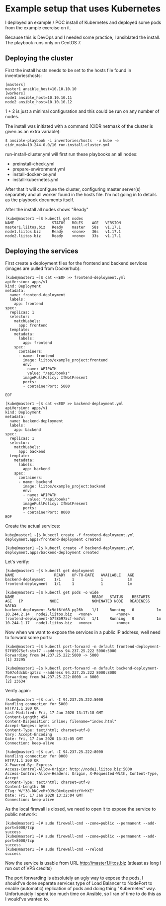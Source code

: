 # Example setup that uses Kubernetes

I deployed an example / POC install of Kubernetes and deployed some pods from the example exercise on it. 

Because this is DevOps and I needed some practice, I ansiblated the install. The playbook runs only on CentOS 7. 


## Deploying the cluster

First the install hosts needs to be set to the hosts file found in inventories/hosts: 

```
[masters]
master1 ansible_host=10.10.10.10
[workers]
node1 ansible_host=10.10.10.11
node2 ansible_host=10.10.10.12
```

1 + 2 is just a minimal configuration and this could be run on any number of nodes. 

The install was initiated with a command (CIDR netmask of the cluster is given as an extra variable): 

```
$ ansible-playbook -i inventories/hosts  -u kube -e cidr_mask=10.244.0.0/16 run-install-cluster.yml
```

run-install-cluster.yml will first run these playbooks an all nodes: 


- preinstall-check.yml
- prepare-environment.yml
- install-docker-ce.yml
- install-kubernetes.yml

After that it will configure the cluster, configuring master server(s) separately and all worker found in the hosts file. I'm not going in to details as the playbook documents itself. 

After the install all nodes shows "Ready"

```
[kube@master1 ~]$ kubectl get nodes
NAME                 STATUS   ROLES    AGE   VERSION
master1.liitos.biz   Ready    master   58s   v1.17.1
node1.liitos.biz     Ready    <none>   36s   v1.17.1
node2.liitos.biz     Ready    <none>   33s   v1.17.1
```

## Deploying the services

First create a deployment files for the frontend and backend services (images are pulled from Dockerhub): 

```
[kube@master1 ~]$ cat <<EOF >> frontend-deployment.yml
apiVersion: apps/v1
kind: Deployment
metadata:
  name: frontend-deployment
  labels:
    app: frontend
spec:
  replicas: 1
  selector:
    matchLabels:
      app: frontend
  template:
    metadata:
      labels:
        app: frontend
    spec:
      containers:
      - name: frontend
        image: liitos/example_project:frontend 
        env:
        - name: APIPATH
          value: "/api/books"
        imagePullPolicy: IfNotPresent
        ports:
        - containerPort: 5000

EOF
```
```
[kube@master1 ~]$ cat <<EOF >> backend-deployment.yml
apiVersion: apps/v1
kind: Deployment
metadata:
  name: backend-deployment
  labels:
    app: backend
spec:
  replicas: 1
  selector:
    matchLabels:
      app: backend
  template:
    metadata:
      labels:
        app: backend
    spec:
      containers:
      - name: backend
        image: liitos/example_project:backend 
        env:
        - name: APIPATH
          value: "/api/books"
        imagePullPolicy: IfNotPresent
        ports:
        - containerPort: 8000
EOF
```



Create the actual services: 

```
kube@master1 ~]$ kubectl create -f frontend-deployment.yml 
deployment.apps/frontend-deployment created

[kube@master1 ~]$ kubectl create -f backend-deployment.yml 
deployment.apps/backend-deployment created 
```



Let's verify: 

```
[kube@master1 ~]$ kubectl get deployment
NAME                  READY   UP-TO-DATE   AVAILABLE   AGE
backend-deployment    1/1     1            1           1m
frontend-deployment   1/1     1            1           1m
```
```
[kube@master1 ~]$ kubectl get pods -o wide
NAME                                   READY   STATUS    RESTARTS   AGE   IP            NODE               NOMINATED NODE   READINESS GATES
backend-deployment-5c9df6fd68-pg26h    1/1     Running   0          1m   10.244.2.14   node2.liitos.biz   <none>           <none>
frontend-deployment-57f85975cf-km7xl   1/1     Running   0          1m   10.244.1.17   node1.liitos.biz   <none>           <none>
```



Now when we want to expose the services in a public IP address, well need to forward some ports: 

```
[kube@master1 ~]$ kubectl port-forward -n default frontend-deployment-57f85975cf-stxl7 --address 94.237.25.222 5000:5000
Forwarding from 94.237.25.222:5000 -> 5000
[1] 23295
```

```
[kube@master1 ~]$ kubectl port-forward -n default backend-deployment-7b97c4dcbb-qztzc --address 94.237.25.222 8000:8000
Forwarding from 94.237.25.222:8000 -> 8000
[2] 23634
```



Verify again: 
```
[kube@master1 ~]$ curl -I 94.237.25.222:5000
Handling connection for 5000
HTTP/1.1 200 OK
Last-Modified: Fri, 17 Jan 2020 13:17:18 GMT
Content-Length: 454
Content-Disposition: inline; filename="index.html"
Accept-Ranges: bytes
Content-Type: text/html; charset=utf-8
Vary: Accept-Encoding
Date: Fri, 17 Jan 2020 13:32:05 GMT
Connection: keep-alive
```
```
[kube@master1 ~]$ curl -I 94.237.25.222:8000
Handling connection for 8000
HTTP/1.1 200 OK
X-Powered-By: Express
Access-Control-Allow-Origin: http://node1.liitos.biz:5000
Access-Control-Allow-Headers: Origin, X-Requested-With, Content-Type, Accept
Content-Type: text/html; charset=utf-8
Content-Length: 56
ETag: W/"38-kNCveM+0J9cBkxUgznUtzYVrhXE"
Date: Fri, 17 Jan 2020 13:32:04 GMT
Connection: keep-alive
```
As the local firewall is closed, we need to open it to expose the service to public network: 

```
[kube@master1 ~]# sudo firewall-cmd --zone=public --permanent --add-port=5000/tcp
success
[kube@master1 ~]# sudo firewall-cmd --zone=public --permanent --add-port=8000/tcp
success
[kube@master1 ~]# sudo firewall-cmd --reload
success
```



Now the service is usable from URL http://master1.liitos.biz (atleast as long I run out of VPS credits)

The port forwarding is absolutely an ugly way to expose the pods. I should've done separate services type of Load Balancer to NodePort to enable (automatic) replication of pods and doing thing "Kubernetes" way. Unfortunately I spent too much time on Ansible, so I ran of time to do this as I would've wanted to. 




